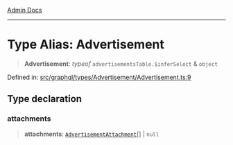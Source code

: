 [Admin Docs](/)

***

# Type Alias: Advertisement

> **Advertisement**: *typeof* `advertisementsTable.$inferSelect` & `object`

Defined in: [src/graphql/types/Advertisement/Advertisement.ts:9](https://github.com/NishantSinghhhhh/talawa-api/blob/097322c0353ac6926bd36bdd4ea38c52c0dfde5d/src/graphql/types/Advertisement/Advertisement.ts#L9)

## Type declaration

### attachments

> **attachments**: [`AdvertisementAttachment`](../../../AdvertisementAttachment/AdvertisementAttachment/type-aliases/AdvertisementAttachment.md)[] \| `null`
